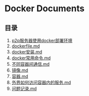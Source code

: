 # Docker Documents

## 目录

1. [p2p服务器使用docker部署环境](https://github.com/p2ptest/docker-p2p-servertest/blob/master/p2p%E6%9C%8D%E5%8A%A1%E5%99%A8%E4%BD%BF%E7%94%A8docker%E9%83%A8%E7%BD%B2%E7%8E%AF%E5%A2%83.md)
2. [dockerfile.md](https://github.com/p2ptest/docker-p2p-servertest/blob/master/dockerfile.md)
3. [docker安装.md](https://github.com/p2ptest/docker-p2p-servertest/blob/master/docker%E7%9A%84%E5%AE%89%E8%A3%85.md)
4. [docker常用命令.md]()
5. [不同容器间通信.md]()
6. [镜像.md]()
7. [容器.md]()
8. [外界如何访问容器内的服务.md]()
9. [问题记录.md]()

